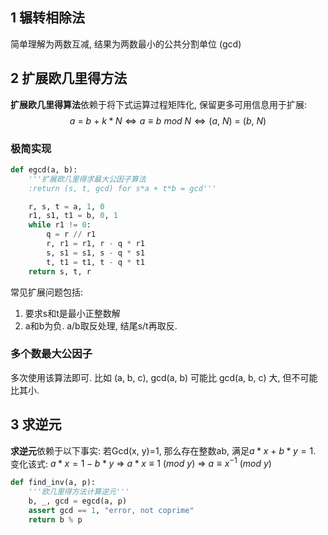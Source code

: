 ## 1 辗转相除法

简单理解为两数互减, 结果为两数最小的公共分割单位 (gcd)

## 2 扩展欧几里得方法

**扩展欧几里得算法**依赖于将下式运算过程矩阵化, 保留更多可用信息用于扩展:
$$a\ =\ b\ +\ k*N \Longleftrightarrow a\equiv b\ mod\ N \Longleftrightarrow (a,\ N)\ =\ (b,\ N)$$

### 极简实现


```python
def egcd(a, b):
    '''扩展欧几里得求最大公因子算法
    :return (s, t, gcd) for s*a + t*b = gcd'''

    r, s, t = a, 1, 0
    r1, s1, t1 = b, 0, 1
    while r1 != 0:
        q = r // r1
        r, r1 = r1, r - q * r1
        s, s1 = s1, s - q * s1
        t, t1 = t1, t - q * t1
    return s, t, r
```

常见扩展问题包括: 
1. 要求s和t是最小正整数解
2. a和b为负. a/b取反处理, 结尾s/t再取反.

### 多个数最大公因子

多次使用该算法即可. 比如 (a, b, c), gcd(a, b) 可能比 gcd(a, b, c) 大, 但不可能比其小. 

## 3 求逆元

**求逆元**依赖于以下事实: 
若Gcd(x, y)=1, 那么存在整数ab, 满足$a*x\ +\ b*y = 1$.  
变化该式: $a*x=1-b*y\ \Rightarrow\  a*x\equiv 1\ (mod\ y)\ \Rightarrow\ a\equiv x^{-1}\ (mod\ y)$

```python
def find_inv(a, p):
    '''欧几里得方法计算逆元'''
    b, _, gcd = egcd(a, p)
    assert gcd == 1, "error, not coprime"
    return b % p
```